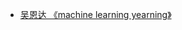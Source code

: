 
* [吴恩达 《machine learning yearning》](https://xiaqunfeng.gitbooks.io/machine-learning-yearning/content/chapter1.html)